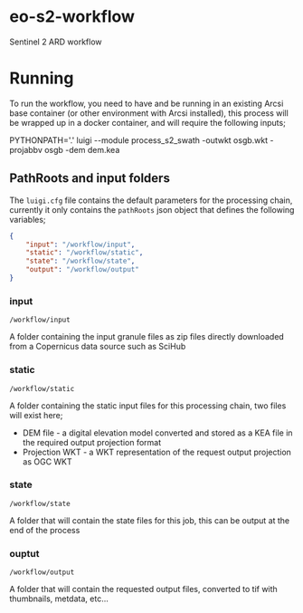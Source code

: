 # eo-s2-workflow
Sentinel 2 ARD workflow

# Running

To run the workflow, you need to have and be running in an existing Arcsi base 
container (or other environment with Arcsi installed), this process will be 
wrapped up in a docker container, and will require the following inputs;

PYTHONPATH='.' luigi --module process_s2_swath -outwkt osgb.wkt -projabbv osgb -dem dem.kea

## PathRoots and input folders

The `luigi.cfg` file contains the default parameters for the processing chain, currently it only contains the `pathRoots` json object that defines the following variables;

```json
{
    "input": "/workflow/input",
    "static": "/workflow/static",
    "state": "/workflow/state",
    "output": "/workflow/output"
}
```

### input

`/workflow/input`

A folder containing the input granule files as zip files directly downloaded from a Copernicus data source such as SciHub

### static

`/workflow/static`

A folder containing the static input files for this processing chain, two files will exist here;

 - DEM file - a digital elevation model converted and stored as a KEA file in the required output projection format
 - Projection WKT - a WKT representation of the request output projection as OGC WKT

### state

`/workflow/state`

A folder that will contain the state files for this job, this can be output at the end of the process 

### ouptut

`/workflow/output`

A folder that will contain the requested output files, converted to tif with thumbnails, metdata, etc...
